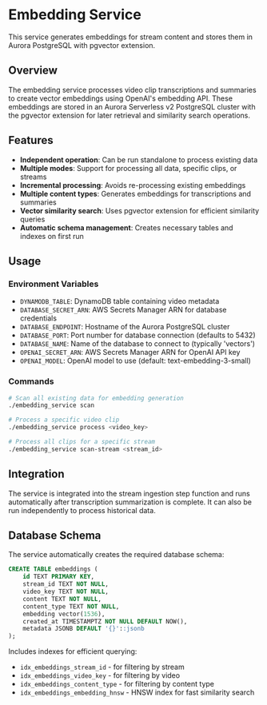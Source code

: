 # Embedding Service

This service generates embeddings for stream content and stores them in Aurora PostgreSQL with pgvector extension.

## Overview

The embedding service processes video clip transcriptions and summaries to create vector embeddings using OpenAI's embedding API. These embeddings are stored in an Aurora Serverless v2 PostgreSQL cluster with the pgvector extension for later retrieval and similarity search operations.

## Features

- **Independent operation**: Can be run standalone to process existing data
- **Multiple modes**: Support for processing all data, specific clips, or streams
- **Incremental processing**: Avoids re-processing existing embeddings
- **Multiple content types**: Generates embeddings for transcriptions and summaries
- **Vector similarity search**: Uses pgvector extension for efficient similarity queries
- **Automatic schema management**: Creates necessary tables and indexes on first run

## Usage

### Environment Variables

- `DYNAMODB_TABLE`: DynamoDB table containing video metadata
- `DATABASE_SECRET_ARN`: AWS Secrets Manager ARN for database credentials
- `DATABASE_ENDPOINT`: Hostname of the Aurora PostgreSQL cluster
- `DATABASE_PORT`: Port number for database connection (defaults to 5432)
- `DATABASE_NAME`: Name of the database to connect to (typically 'vectors')
- `OPENAI_SECRET_ARN`: AWS Secrets Manager ARN for OpenAI API key
- `OPENAI_MODEL`: OpenAI model to use (default: text-embedding-3-small)

### Commands

```bash
# Scan all existing data for embedding generation
./embedding_service scan

# Process a specific video clip
./embedding_service process <video_key>

# Process all clips for a specific stream
./embedding_service scan-stream <stream_id>
```

## Integration

The service is integrated into the stream ingestion step function and runs automatically after transcription summarization is complete. It can also be run independently to process historical data.

## Database Schema

The service automatically creates the required database schema:

```sql
CREATE TABLE embeddings (
    id TEXT PRIMARY KEY,
    stream_id TEXT NOT NULL,
    video_key TEXT NOT NULL,
    content TEXT NOT NULL,
    content_type TEXT NOT NULL,
    embedding vector(1536),
    created_at TIMESTAMPTZ NOT NULL DEFAULT NOW(),
    metadata JSONB DEFAULT '{}'::jsonb
);
```

Includes indexes for efficient querying:
- `idx_embeddings_stream_id` - for filtering by stream
- `idx_embeddings_video_key` - for filtering by video  
- `idx_embeddings_content_type` - for filtering by content type
- `idx_embeddings_embedding_hnsw` - HNSW index for fast similarity search